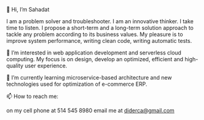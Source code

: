 👋 Hi, I’m Sahadat 

I am a problem solver and troubleshooter. I am an innovative thinker. I take time to listen. I propose a short-term and a long-term solution approach to tackle any problem according to its business values. My pleasure is to improve system performance, writing clean code, writing automatic tests.

👀 I’m interested in web application development and serverless cloud computing. My focus is on design, develop an optimized, efficient and high-quality user experience.

🌱 I’m currently learning microservice-based architecture and new technologies used for optimization of e-commerce ERP.

📫 How to reach me:

on my cell phone at 514 545 8980
email me at diderca@gmail.com
